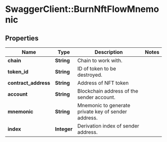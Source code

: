 # SwaggerClient::BurnNftFlowMnemonic

## Properties
Name | Type | Description | Notes
------------ | ------------- | ------------- | -------------
**chain** | **String** | Chain to work with. | 
**token_id** | **String** | ID of token to be destroyed. | 
**contract_address** | **String** | Address of NFT token | 
**account** | **String** | Blockchain address of the sender account. | 
**mnemonic** | **String** | Mnemonic to generate private key of sender address. | 
**index** | **Integer** | Derivation index of sender address. | 

